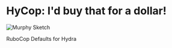 HyCop: I'd buy that for a dollar!
=================================

<p align="left">
  <img src="https://raw.githubusercontent.com/curationexperts/hycop/master/logo/murphy.jpg" alt="Murphy Sketch"/>
</p>

RuboCop Defaults for Hydra




